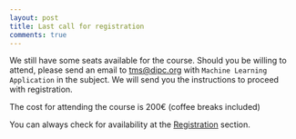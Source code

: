 ```yaml
---
layout: post
title: Last call for registration
comments: true
---
```


We still have some seats available for the course. Should you be willing to attend, please send an email to <tms@dipc.org> with `Machine Learning Application` in the subject. We will send you the instructions to proceed with registration.  

The cost for attending the course is 200€ (coffee breaks included)

You can always check for availability at the [Registration](/registration) section.
